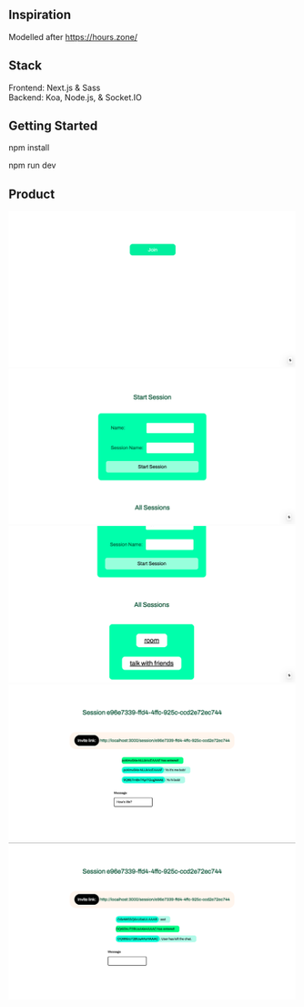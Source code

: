 ## Inspiration

Modelled after https://hours.zone/ 

## Stack 

Frontend: Next.js & Sass <br/>
Backend: Koa, Node.js, & Socket.IO 

## Getting Started

npm install 

npm run dev

## Product

<img src="./readme-assets/home-page.png">
<img src="./readme-assets/join-page.png">
<img src="./readme-assets/all-sessions.png">
<img src="./readme-assets/session-page.png">
<img src="./readme-assets/session-user-left.png">


